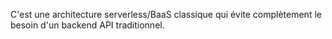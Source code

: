 C'est une architecture serverless/BaaS classique qui évite complètement le besoin d'un backend API traditionnel.